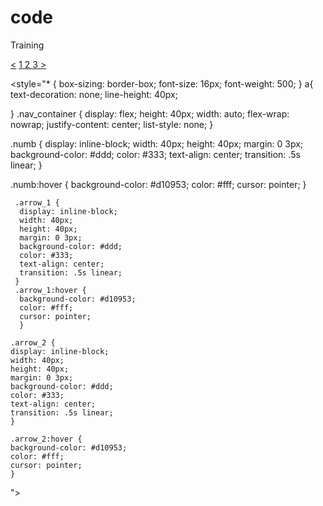 # code
Training
<div class="nav_container">
    <a href="#" class="arrow_1">&lt;</a>
    <a href="#" class="numb">1</li>
    <a href="#" class="numb">2</li>
    <a href="#" class="numb">3</li>
    <a href="#" class="arrow_1">&gt;</a>
  </div>
  
  <style="* {
  box-sizing: border-box;
  font-size: 16px;
  font-weight: 500;
  }
a{
  text-decoration: none;
  line-height: 40px;

}
  .nav_container {
   display: flex;
    height: 40px;
    width: auto;
    flex-wrap: nowrap;
    justify-content: center;
    list-style: none;
  }

  .numb {
    display: inline-block;
    width: 40px;
    height: 40px;
    margin: 0 3px;
    background-color: #ddd;
    color: #333;
    text-align: center;
    transition: .5s linear;
  }

  .numb:hover {
    background-color: #d10953;
    color: #fff;
    cursor: pointer;
  }
  
     .arrow_1 {
      display: inline-block;
      width: 40px;
      height: 40px;
      margin: 0 3px;
      background-color: #ddd;
      color: #333;
      text-align: center;
      transition: .5s linear;
     }
     .arrow_1:hover {
      background-color: #d10953;
      color: #fff;
      cursor: pointer;
      }

    .arrow_2 {
    display: inline-block;
    width: 40px;
    height: 40px;
    margin: 0 3px;
    background-color: #ddd;
    color: #333;
    text-align: center;
    transition: .5s linear;
    }

    .arrow_2:hover {
    background-color: #d10953;
    color: #fff;
    cursor: pointer;
    }
">
